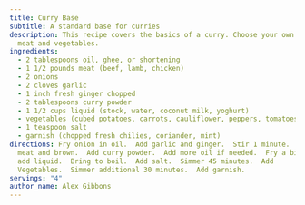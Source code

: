 ```yaml
---
title: Curry Base
subtitle: A standard base for curries
description: This recipe covers the basics of a curry. Choose your own preferred
  meat and vegetables.
ingredients:
  - 2 tablespoons oil, ghee, or shortening
  - 1 1/2 pounds meat (beef, lamb, chicken)
  - 2 onions
  - 2 cloves garlic
  - 1 inch fresh ginger chopped
  - 2 tablespoons curry powder
  - 1 1/2 cups liquid (stock, water, coconut milk, yoghurt)
  - vegetables (cubed potatoes, carrots, cauliflower, peppers, tomatoes)
  - 1 teaspoon salt
  - garnish (chopped fresh chilies, coriander, mint)
directions: Fry onion in oil.  Add garlic and ginger.  Stir 1 minute.  Add cubed
  meat and brown.  Add curry powder.  Add more oil if needed.  Fry a bit then
  add liquid.  Bring to boil.  Add salt.  Simmer 45 minutes.  Add
  Vegetables.  Simmer additional 30 minutes.  Add garnish.
servings: "4"
author_name: Alex Gibbons
---
```

